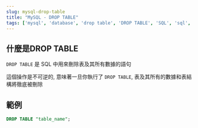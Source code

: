 ```yaml
---
slug: mysql-drop-table
title: "MySQL - DROP TABLE"
tags: ['mysql', 'database', 'drop table', 'DROP TABLE', 'SQL', 'sql', 'query']
---
```


## 什麼是DROP TABLE
`DROP TABLE` 是 SQL 中用來刪除表及其所有數據的語句

這個操作是不可逆的, 意味著一旦你執行了 `DROP TABLE`, 表及其所有的數據和表結構將徹底被刪除

## 範例
```sql
DROP TABLE "table_name";
```